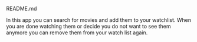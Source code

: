 README.md

In this app you can search for movies and add them to your watchlist. When you are done watching them or decide you do not want to see them anymore you can remove them from your watch list again.